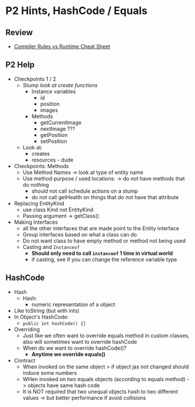 # P2 Hints, HashCode / Equals

## Review
- [Compiler Rules vs Runtime Cheat Sheet](https://docs.google.com/document/d/1t1jSxgapMT3Se8FhwihxKTnBasyh55Risl8m6J1BqAk/edit)

## P2 Help
- Checkpoints 1 / 2
    - Stump *look at create functions*
        - Instance variables
            - id
            - position
            - images
        - Methods
            - getCurrentImage
            - nextImage ???
            - getPosition
            - setPosition
    - Look at:
        - creates
        - resources - dude
- Checkpoints: Methods
    - Use Method Names -> look at type of entity name
    - Use method purpose / used locations: -> do not have methods that do nothing
        - should not call schedule actions on a stump
        - do not call getHealth on things that do not have that attribute
- Replacing EntityKind
    - use class Kind not EntityKind 
    - Passing argument -> getClass()
- Making Interfaces
    - all the other interfaces that are made point to the Entity interface
    - Group interfaces based on what a class can do
    - Do not want class to have empty method or method not being used
    - Casting and `Instanceof`
        - **Should only need to call `instanceof` 1 time in virtual world**
        - if casting, see if you can change the reference variable type

## HashCode
- Hash
    - Hash:
        - numeric representation of a object
- Like toString (but with ints)
- In Object's HashCode:
    - `public int hashCode() {}`
- Overriding
    - Just like we often want to override equals method in custom classes, also will sometimes want to override hashCode
    - When do we want to override hashCode()?
        - **Anytime we override equals()**
- Contract
    - When invoked on the same object > if object jas not changed should induce some numbers
    - WHen invoked on two equals objects (according to equals method) -> objects have same hash code
    - It is NOT required that two unequal objects hash to two different values -> but better performance if avoid collisions